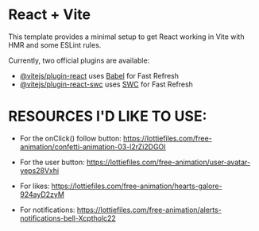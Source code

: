 # React + Vite

This template provides a minimal setup to get React working in Vite with HMR and some ESLint rules.

Currently, two official plugins are available:

- [@vitejs/plugin-react](https://github.com/vitejs/vite-plugin-react/blob/main/packages/plugin-react/README.md) uses [Babel](https://babeljs.io/) for Fast Refresh
- [@vitejs/plugin-react-swc](https://github.com/vitejs/vite-plugin-react-swc) uses [SWC](https://swc.rs/) for Fast Refresh



# RESOURCES I'D LIKE TO USE:
- For the onClick() follow button: https://lottiefiles.com/free-animation/confetti-animation-03-l2rZi2DGOI

- For the user button: https://lottiefiles.com/free-animation/user-avatar-yeps28Vxhi

- For likes: https://lottiefiles.com/free-animation/hearts-galore-924ayD2zyM

- For notifications: https://lottiefiles.com/free-animation/alerts-notifications-bell-Xcptholc22

